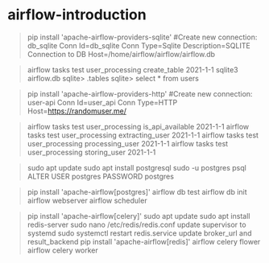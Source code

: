 # airflow-introduction

>pip install 'apache-airflow-providers-sqlite'
#Create new connection: db_sqlite
Conn Id=db_sqlite
Conn Type=Sqlite
Description=SQLITE Connection to DB
Host=/home/airflow/airflow/airflow.db

> airflow tasks test user_processing create_table 2021-1-1
> sqlite3 airflow.db
sqlite> .tables
sqlite> select * from users

>pip install 'apache-airflow-providers-http'
#Create new connection: user-api
Conn Id=user_api
Conn Type=HTTP
Host=https://randomuser.me/

> airflow tasks test user_processing is_api_available 2021-1-1
> airflow tasks test user_processing extracting_user 2021-1-1
> airflow tasks test user_processing processing_user 2021-1-1
> airflow tasks test user_processing storing_user 2021-1-1


> sudo apt update
> sudo apt install postgresql
> sudo -u postgres psql
> ALTER USER postgres PASSWORD postgres

> pip install 'apache-airflow[postgres]'
> airflow db test
> airflow db init
> airflow webserver
> airflow scheduler

> pip install 'apache-airflow[celery]'
> sudo apt update
> sudo apt install redis-server
> sudo nano /etc/redis/redis.conf
update supervisor to systemd
> sudo systemctl restart redis.service
update broker_url and result_backend
> pip install 'apache-airflow[redis]'
> airflow celery flower
> airflow celery worker